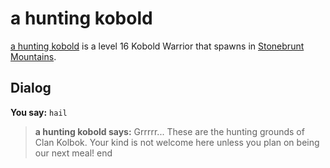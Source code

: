 # a hunting kobold



[a hunting kobold](/npc/100044) is a level 16 Kobold Warrior that spawns in [Stonebrunt Mountains](/zone/100).



## Dialog

**You say:** `hail`



>**a hunting kobold says:** Grrrrr... These are the hunting grounds of Clan Kolbok. Your kind is not welcome here unless you plan on being our next meal!
end